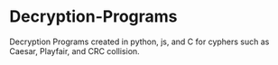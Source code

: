 # Decryption-Programs
Decryption Programs created in python, js, and C for cyphers such as Caesar, Playfair, and CRC collision.
